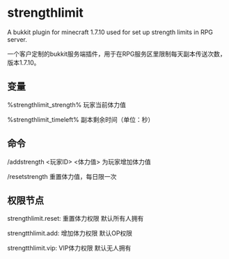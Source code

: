 # strengthlimit
A bukkit plugin for minecraft 1.7.10 used for set up strength limits in RPG server.

一个客户定制的bukkit服务端插件，用于在RPG服务区里限制每天副本传送次数，版本1.7.10。

## 变量
%strengthlimit_strength% 玩家当前体力值

%strengthlimit_timeleft% 副本剩余时间（单位：秒）

## 命令
/addstrength <玩家ID> <体力值> 为玩家增加体力值

/resetstrength 重置体力值，每日限一次

## 权限节点
strengthlimit.reset: 重置体力权限 默认所有人拥有

strengtthlimit.add: 增加体力权限 默认OP权限

strengtthlimit.vip: VIP体力权限 默认无人拥有
